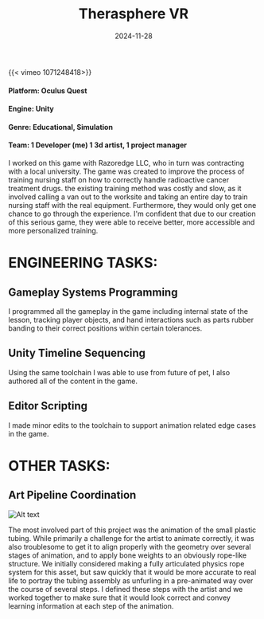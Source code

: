﻿---
title: "Therasphere VR"
date: 2024-11-28
draft: false
description: "a description"
tags: ["example", "tag"]
---

{{< vimeo 1071248418>}}

#### Platform: Oculus Quest
#### Engine: Unity
#### Genre: Educational, Simulation
#### Team: 1 Developer (me) 1 3d artist, 1 project manager

I worked on this game with Razoredge LLC, who in turn was contracting with a local university. The game was created to improve the process of training nursing staff on how to correctly handle radioactive cancer treatment drugs. the existing training method was costly and slow, as it involved calling a van out to the worksite and taking an entire day to train nursing staff with the real equipment. Furthermore, they would only get one chance to go through the experience. I'm confident that due to our creation of this serious game, they were able to receive better, more accessible and more personalized training. 


# ENGINEERING TASKS:


## Gameplay Systems Programming

I programmed all the gameplay in the game including internal state of the lesson, tracking player objects, and hand interactions such as parts rubber banding to their correct positions within certain tolerances.

## Unity Timeline Sequencing

Using the same toolchain I was able to use from future of pet, I also authored all of the content in the game.

## Editor Scripting

I made minor edits to the toolchain to support animation related edge cases in the game.


# OTHER TASKS:


## Art Pipeline Coordination

![Alt text](/hugoportfoliotest/tubingbone.PNG)

The most involved part of this project was the animation of the small plastic tubing. While primarily a challenge for the artist to animate correctly, it was also troublesome to get it to align properly with the geometry over several stages of animation, and to apply bone weights to an obviously rope-like structure. We initially considered making a fully articulated physics rope system for this asset, but saw quickly that it would be more accurate to real life to portray the tubing assembly as unfurling in a pre-animated way over the course of several steps. I defined these steps with the artist and we worked together to make sure that it would look correct and convey learning information at each step of the animation. 
